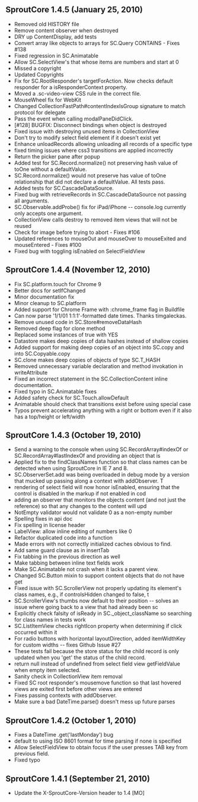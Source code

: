 SproutCore 1.4.5 (January 25, 2010)
-----------------------------------

* Removed old HISTORY file
* Remove content observer when destroyed
* DRY up ContentDisplay, add tests
* Convert array like objects to arrays for SC.Query CONTAINS - Fixes #138
* Fixed regression in SC.Animatable
* Allow SC.SelectView's that whose items are numbers and start at 0
* Missed a copyright
* Updated Copyrights
* Fix for SC.RootResponder's targetForAction. Now checks default responder for a isResponderContext property.
* Moved a .sc-video-view CSS rule in the correct file.
* MouseWheel fix for WebKit
* Changed CollectionFastPath#contentIndexIsGroup signature to match protocol for delegate
* Pass the event when calling modalPaneDidClick.
* [#128] BUGFIX: Disconnect bindings when object is destroyed
* Fixed issue with destroying unused items in CollectionView
* Don't try to modify select field element if it doesn't exist yet
* Enhance unloadRecords allowing unloading all records of a specific type
* fixed timing issues where css3 transitions are applied incorrectly
* Return the picker pane after popup
* Added test for SC.Record.normalize() not preserving hash value of toOne without a defaultValue.
* SC.Record.normalize() would not preserve has value of toOne relationship that did not declare a defaultValue. All tests pass.
* Added tests for SC.CascadeDataSource.
* Fixed bug with retrieveRecords in SC.CascadeDataSource not passing all arguments.
* SC.Observable.addProbe() fix for iPad/iPhone -- console.log currently only accepts one argument.
* CollectionView calls destroy to removed item views that will not be reused
* Check for image before trying to abort - Fixes #106
* Updated references to mouseOut and mouseOver to mouseExited and mouseEntered - Fixes #100
* Fixed bug with toggling isEnabled on SelectFieldView

SproutCore 1.4.4 (November 12, 2010)
-------------------------------------

* Fix SC.platform.touch for Chrome 9
* Better docs for setIfChanged
* Minor documentation fix
* Minor cleanup to SC.platform
* Added support for Chrome Frame with :chrome_frame flag in Buildfile
* Can now parse '1/1/01 1:1:1'-formatted date times. Thanks timgaleckas.
* Remove unused code in SC.Store#removeDataHash
* Removed deep flag for clone method
* Replaced some instances of true with YES
* Datastore makes deep copies of data hashes instead of shallow copies
* Added support for making deep copies of an object into SC.copy and into SC.Copyable.copy
* SC.clone makes deep copies of objects of type SC.T_HASH
* Removed unnecessary variable declaration and method invokation in writeAttribute
* Fixed an incorrect statement in the SC.CollectionContent inline documentation.
* Fixed typo in SC.Animatable fixes
* Added safety check for SC.Touch.allowDefault
* Animatable should check that transitions exist before using special case
* Typos prevent accelerating anything with a right or bottom even if it also has a top/height or left/width

SproutCore 1.4.3 (October 19, 2010)
-----------------------------------

* Send a warning to the console when using SC.RecordArray#indexOf or SC.RecordArray#lastIndexOf and providing an object that is
* Applied fix to the findClassNames function so that class names can be detected when using SproutCore in IE 7 and 8.
* SC.ObserverSet.add was being overloaded in debug mode by a version that mucked up passing along a context with addObserver. T
* rendering of select field will now honor isEnabled, ensuring that the control is disabled in the markup if not enabled in cod
* adding an observer that monitors the objects content (and not just the reference) so that any changes to the content will upd
* NotEmpty validator would not validate 0 as a non-empty number
* Spelling fixes in api doc
* Fix spelling in license header
* LabelView: allow inline editing of numbers like 0
* Refactor duplicated code into a function
* Made errors with not correctly initialized caches obvious to find.
* Add same guard clause as in insertTab
* Fix tabbing in the previous direction as well
* Make tabbing between inline text fields work
* Make SC.Animatable not crash when it lacks a parent view.
* Changed SC.Button mixin to support content objects that do not have get
* Fixed issue with SC.ScrollerView not properly updating its element's class names, e.g., if controlsHidden changed to false, t
* SC.ScrollerView's thumbs now default to their position -- solves an issue where going back to a view that had already been sc
* Explicitly check falsity of isReady in SC._object_className so searching for class names in tests work
* SC.ListItemView checks rightIcon property when determining if click occurred within it
* For radio buttons with horizontal layoutDirection, added itemWidthKey for custom widths -- fixes Github Issue #27
* These tests fail because the store status for the child record is only updated when you 'get' the status of the child record.
* return null instead of undefined from select field view getFieldValue when empty item selected.
* Sanity check in CollectionView item removal
* Fixed SC root responder's mousemove function so that last hovered views are exited first before other views are entered
* Fixes passing contexts with addObserver.
* Make sure a bad DateTime.parse() doesn't mess up future parses

SproutCore 1.4.2 (October 1, 2010)
----------------------------------

* Fixes a DateTime .get('lastMonday') bug
* default to using ISO 8601 format for time parsing if none is specified
* Allow SelectFieldView to obtain focus if the user presses TAB key from previous field.
* Fixed typo

SproutCore 1.4.1 (September 21, 2010)
-------------------------------------

* Update the X-SproutCore-Version header to 1.4 [MO]
